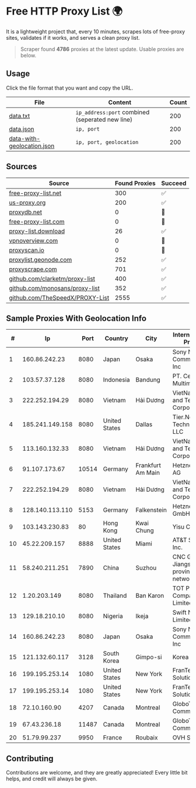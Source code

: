 
# Free HTTP Proxy List 🌍

It is a lightweight project that, every 10 minutes, scrapes lots of free-proxy sites, validates if it works, and serves a clean proxy list.


> Scraper found **4786** proxies at the latest update. Usable proxies are below.

## Usage

Click the file format that you want and copy the URL.


|File|Content|Count|
|----|-------|-----|
|[data.txt](https://raw.githubusercontent.com/themiralay/Proxy-List-World/master/data.txt)|`ip_address:port` combined (seperated new line)|200|
|[data.json](https://raw.githubusercontent.com/themiralay/Proxy-List-World/master/data.json)|`ip, port`|200|
|[data-with-geolocation.json](https://raw.githubusercontent.com/themiralay/Proxy-List-World/master/data-with-geolocation.json)|`ip, port, geolocation`|200|

## Sources

|Source|Found Proxies|Succeed|
|------|-------------|-------|
|[free-proxy-list.net](https://free-proxy-list.net)|300|✅|
|[us-proxy.org](https://www.us-proxy.org)|200|✅|
|[proxydb.net](http://proxydb.net)|0|🚫|
|[free-proxy-list.com](https://free-proxy-list.com/?page=&port=&type%5B%5D=http&type%5B%5D=https&up_time=0&search=Search)|0|🚫|
|[proxy-list.download](https://www.proxy-list.download/HTTP)|26|✅|
|[vpnoverview.com](https://vpnoverview.com/privacy/anonymous-browsing/free-proxy-servers)|0|🚫|
|[proxyscan.io](https://www.proxyscan.io)|0|🚫|
|[proxylist.geonode.com](https://proxylist.geonode.com/api/proxy-list?limit=300&page=1&sort_by=lastChecked&sort_type=desc&protocols=http,https)|252|✅|
|[proxyscrape.com](https://api.proxyscrape.com/v2/?request=displayproxies&protocol=http&timeout=10000&country=all&ssl=all&anonymity=all)|701|✅|
|[github.com/clarketm/proxy-list](https://raw.githubusercontent.com/clarketm/proxy-list/master/proxy-list-raw.txt)|400|✅|
|[github.com/monosans/proxy-list](https://raw.githubusercontent.com/monosans/proxy-list/main/proxies/http.txt)|352|✅|
|[github.com/TheSpeedX/PROXY-List](https://raw.githubusercontent.com/TheSpeedX/PROXY-List/master/http.txt)|2555|✅|


## Sample Proxies With Geolocation Info

|#|Ip|Port|Country|City|Internet Service Provider|
|-|--|----|-------|----|-------------------------|
|1|160.86.242.23|8080|Japan|Osaka|Sony Network Communications Inc|
|2|103.57.37.128|8080|Indonesia|Bandung|PT. Cemerlang Multimedia|
|3|222.252.194.29|8080|Vietnam|Hải Dương|VietNam Post and Telecom Corporation|
|4|185.241.149.158|8080|United States|Dallas|Tier.Net Technologies LLC|
|5|113.160.132.33|8080|Vietnam|Hải Dương|VietNam Post and Telecom Corporation|
|6|91.107.173.67|10514|Germany|Frankfurt Am Main|Hetzner Online AG|
|7|222.252.194.29|8080|Vietnam|Hải Dương|VietNam Post and Telecom Corporation|
|8|128.140.113.110|5153|Germany|Falkenstein|Hetzner Online GmbH|
|9|103.143.230.83|80|Hong Kong|Kwai Chung|Yisu Cloud LTD|
|10|45.22.209.157|8888|United States|Miami|AT&T Services, Inc.|
|11|58.240.211.251|7890|China|Suzhou|CNC Group Jiangsu province network|
|12|1.20.203.149|8080|Thailand|Ban Karon|TOT Public Company Limited|
|13|129.18.210.10|8080|Nigeria|Ikeja|Swift Networks Limited|
|14|160.86.242.23|8080|Japan|Osaka|Sony Network Communications Inc|
|15|121.132.60.117|3128|South Korea|Gimpo-si|Korea Telecom|
|16|199.195.253.14|1080|United States|New York|FranTech Solutions|
|17|199.195.253.14|1080|United States|New York|FranTech Solutions|
|18|72.10.160.90|4207|Canada|Montreal|GloboTech Communications|
|19|67.43.236.18|11487|Canada|Montreal|GloboTech Communications|
|20|51.79.99.237|9950|France|Roubaix|OVH SAS|



## Contributing

Contributions are welcome, and they are greatly appreciated! Every
little bit helps, and credit will always be given.

